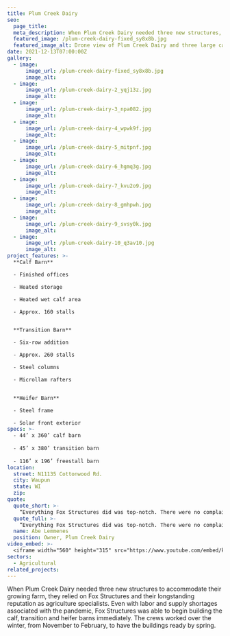 ```yaml
---
title: Plum Creek Dairy
seo:
  page_title:
  meta_description: When Plum Creek Dairy needed three new structures, they relied on Fox Structures and their longstanding reputation as agriculture specialists.
  featured_image: /plum-creek-dairy-fixed_sy8x8b.jpg
  featured_image_alt: Drone view of Plum Creek Dairy and three large cattle barns
date: 2021-12-13T07:00:00Z
gallery: 
  - image: 
      image_url: /plum-creek-dairy-fixed_sy8x8b.jpg
      image_alt:
  - image: 
      image_url: /plum-creek-dairy-2_yqj13z.jpg
      image_alt:
  - image: 
      image_url: /plum-creek-dairy-3_npa082.jpg
      image_alt:
  - image: 
      image_url: /plum-creek-dairy-4_wpwk9f.jpg
      image_alt:
  - image: 
      image_url: /plum-creek-dairy-5_mitpnf.jpg
      image_alt:
  - image: 
      image_url: /plum-creek-dairy-6_hgmq3g.jpg
      image_alt:
  - image: 
      image_url: /plum-creek-dairy-7_kvu2o9.jpg
      image_alt:
  - image: 
      image_url: /plum-creek-dairy-8_gmhpwh.jpg
      image_alt:
  - image: 
      image_url: /plum-creek-dairy-9_svsy0k.jpg
      image_alt:
  - image: 
      image_url: /plum-creek-dairy-10_q3av10.jpg
      image_alt:
project_features: >-
  **Calf Barn**

  - Finished offices

  - Heated storage

  - Heated wet calf area

  - Approx. 160 stalls


  **Transition Barn**

  - Six-row addition

  - Approx. 260 stalls

  - Steel columns

  - Microllam rafters


  **Heifer Barn**

  - Steel frame

  - Solar front exterior
specs: >-
  - 44’ x 360’ calf barn
  
  - 45’ x 380’ transition barn
  
  - 116’ x 196’ freestall barn
location:
  street: N11135 Cottonwood Rd.
  city: Waupun
  state: WI
  zip:
quote:
  quote_short: >-
    “Everything Fox Structures did was top-notch. There were no complaints from anyone.”
  quote_full: >-
    “Everything Fox Structures did was top-notch. There were no complaints from anyone. The foreman, Brad, was really good. He was flexible during the building process and a great communicator. Because of COVID-19, material prices went up, but Fox Structures honored the prices they committed to up front. The Fox Structures team worked great with our concrete team and were accommodating to their needs. I would recommend Fox Structures to others.”
  name: Abe Lemmenes
  position: Owner, Plum Creek Dairy
video_embed: >-
  <iframe width="560" height="315" src="https://www.youtube.com/embed/kbEpQlIJ4_A?si=bbvvp91Tzf9NWS5T" title="YouTube video player" frameborder="0" allow="accelerometer; autoplay; clipboard-write; encrypted-media; gyroscope; picture-in-picture; web-share" referrerpolicy="strict-origin-when-cross-origin" allowfullscreen></iframe>
sectors:
  - Agricultural
related_projects: 
---
```


When Plum Creek Dairy needed three new structures to accommodate their growing farm, they relied on Fox Structures and their longstanding reputation as agriculture specialists. Even with labor and supply shortages associated with the pandemic, Fox Structures was able to begin building the calf, transition and heifer barns immediately. The crews worked over the winter, from November to February, to have the buildings ready by spring.